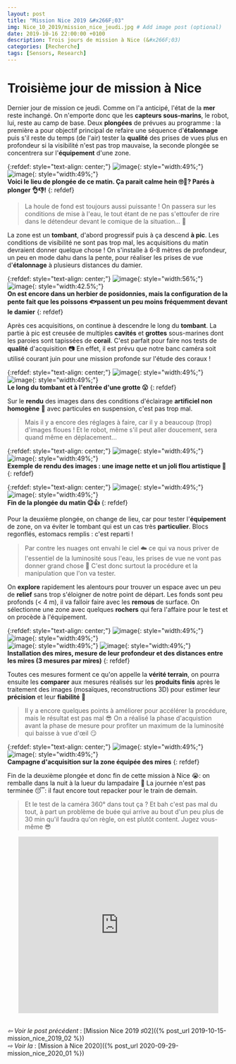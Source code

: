 ```yaml
---
layout: post
title: "Mission Nice 2019 &#x266F;03"
img: Nice_10_2019/mission_nice_jeudi.jpg # Add image post (optional)
date: 2019-10-16 22:00:00 +0100
description: Trois jours de mission à Nice (&#x266F;03)
categories: [Recherche]
tags: [Sensors, Research]
--- 
```



# Troisième jour de mission à Nice

Dernier jour de mission ce jeudi. Comme on l'a anticipé, l'état de la **mer** reste inchangé. On n'emporte donc que les **capteurs sous-marins**, le robot, lui, reste au camp de base. Deux **plongées** de prévues au programme : la première a pour objectif principal de refaire une séquence d'**étalonnage** puis s'il reste du temps (de l'air) tester la **qualité** des prises de vues plus en profondeur si la visibilité n'est pas trop mauvaise, la seconde plongée se concentrera sur l'**équipement** d'une zone. 

  
{:refdef: style="text-align: center;"}
![image]({{site.baseurl}}/assets/img/Nice_10_2019/lieu_plongee_jeudi_matin.jpg){: style="width:49%;"} ![image]({{site.baseurl}}/assets/img/Nice_10_2019/plongee_jeudi_01.jpg){: style="width:49%;"}<br/>
**Voici le lieu de plongée de ce matin. Ça parait calme hein 🙄🌴? Parés à plonger 👌👎!**
{: refdef}

> La houle de fond est toujours aussi puissante ! On passera sur les conditions de mise à l'eau, le tout étant de ne pas s'ettoufer de rire dans le détendeur devant le comique de la situation... 🤣 

La zone est un **tombant**, d'abord progressif puis à ça descend **à pic**. Les conditions de visibilité ne sont pas trop mal, les acquisitions du matin devraient donner quelque chose ! On s'installe à 6-8 mètres de profondeur, un peu en mode dahu dans la pente, pour réaliser les prises de vue d'**étalonnage** à plusieurs distances du damier.


{:refdef: style="text-align: center;"}
![image]({{site.baseurl}}/assets/img/Nice_10_2019/plongee_jeudi_02.jpg){: style="width:56%;"} ![image]({{site.baseurl}}/assets/img/Nice_10_2019/plongee_jeudi_03.jpg){: style="width:42.5%;"}<br/>
**On est encore dans un herbier de posidonnies, mais la configuration de la pente fait que les poissons 🐟passent un peu moins fréquemment devant le damier**
{: refdef}


Après ces acquisitions, on continue à descendre le long du **tombant**. La partie à pic est creusée de multiples **cavités** et **grottes** sous-marines dont les paroies sont tapissées de **corail**. C'est parfait pour faire nos tests de **qualité** d'acquisition 📷 En effet, il est prévu que notre banc caméra soit utilisé courant juin pour une mission profonde sur l'étude des coraux !

{:refdef: style="text-align: center;"}
![image]({{site.baseurl}}/assets/img/Nice_10_2019/plongee_jeudi_04.jpg){: style="width:49%;"} ![image]({{site.baseurl}}/assets/img/Nice_10_2019/plongee_jeudi_05.jpg){: style="width:49%;"}<br/>
**Le long du tombant et à l'entrée d'une grotte 😮**
{: refdef}

Sur le **rendu** des images dans des conditions d'éclairage **artificiel non homogène** 🔦 avec particules en suspension, c'est pas trop mal. 

> Mais il y a encore des réglages à faire, car il y a beaucoup (trop) d'images floues ! Et le robot, même s'il peut aller doucement, sera quand même en déplacement...

{:refdef: style="text-align: center;"}
![image]({{site.baseurl}}/assets/img/Nice_10_2019/plongee_jeudi_06.jpg){: style="width:49%;"} ![image]({{site.baseurl}}/assets/img/Nice_10_2019/plongee_jeudi_07.jpg){: style="width:49%;"}<br/>
**Exemple de rendu des images : une image nette et un joli flou artistique 🧐**
{: refdef}

{:refdef: style="text-align: center;"}
![image]({{site.baseurl}}/assets/img/Nice_10_2019/plongee_jeudi_08.jpg){: style="width:49%;"} ![image]({{site.baseurl}}/assets/img/Nice_10_2019/plongee_jeudi_09.jpg){: style="width:49%;"}<br/>
**Fin de la plongée du matin 😉👍**
{: refdef}


Pour la deuxième plongée, on change de lieu, car pour tester l'**équipement** de zone, on va éviter le tombant qui est un cas très **particulier**. Blocs regonflés, estomacs remplis : c'est reparti ! 

> Par contre les nuages ont envahi le ciel ☁️ ce qui va nous priver de l'essentiel de la luminosité sous l'eau, les prises de vue ne vont pas donner grand chose 🙁 C'est donc surtout la procédure et la manipulation que l'on va tester.

On **explore** rapidement les alentours pour trouver un espace avec un peu de **relief** sans trop s'éloigner de notre point de départ. Les fonds sont peu profonds (< 4 m), il va falloir faire avec les **remous** de surface. On sélectionne une zone avec quelques **rochers** qui fera l'affaire pour le test et on procède à l'équipement.

{:refdef: style="text-align: center;"}
![image]({{site.baseurl}}/assets/img/Nice_10_2019/plongee_jeudi_10.jpg){: style="width:49%;"} ![image]({{site.baseurl}}/assets/img/Nice_10_2019/plongee_jeudi_11.jpg){: style="width:49%;"}<br/>
![image]({{site.baseurl}}/assets/img/Nice_10_2019/plongee_jeudi_12.jpg){: style="width:49%;"} ![image]({{site.baseurl}}/assets/img/Nice_10_2019/plongee_jeudi_13.jpg){: style="width:49%;"}<br/>
**Installation des mires, mesure de leur profondeur et des distances entre les mires (3 mesures par mires)**
{: refdef}
 
Toutes ces mesures forment ce qu'on appelle la **vérité terrain**, on pourra ensuite les **comparer** aux mesures réalisés sur les **produits finis** après le traitement des images (mosaïques, reconstructions 3D) pour estimer leur **précision** et leur **fiabilité** 🧐
 
> Il y a encore quelques points à améliorer pour accélérer la procédure, mais le résultat est pas mal 😎 On a réalisé la phase d'acquistion avant la phase de mesure pour profiter un maximum de la luminosité qui baisse à vue d'&oelig;il 😏 
 
{:refdef: style="text-align: center;"}
![image]({{site.baseurl}}/assets/img/Nice_10_2019/plongee_jeudi_14.jpg){: style="width:49%;"} ![image]({{site.baseurl}}/assets/img/Nice_10_2019/plongee_jeudi_15.jpg){: style="width:49%;"}<br/>
**Campagne d'acquisition sur la zone équipée des mires**
{: refdef}
 
  
Fin de la deuxième plongée et donc fin de cette mission à Nice 😭: on remballe dans la nuit à la lueur du lampadaire 🌙 La journée n'est pas terminée 😴: il faut encore tout repacker pour le train de demain.  

> Et le test de la caméra 360° dans tout ça ? Et bah c'est pas mal du tout, à part un problème de buée qui arrive au bout d'un peu plus de 30 min qu'il faudra qu'on règle, on est plutôt content. Jugez vous-même 😎 

<center>
<iframe style="width: 90%; min-height:400px;" src="https://www.youtube.com/embed/CyKTRCqloiE" frameborder="0" allow="accelerometer; autoplay; encrypted-media; gyroscope; picture-in-picture" allowfullscreen></iframe>
</center>



<br/> *&#x21E6; Voir le post précédent* : [Mission Nice 2019 &#x266F;02]({% post_url 2019-10-15-mission_nice_2019_02 %})<br/>
*&#x21E8; Voir la* : [Mission à Nice 2020]({% post_url 2020-09-29-mission_nice_2020_01 %})<br/>








